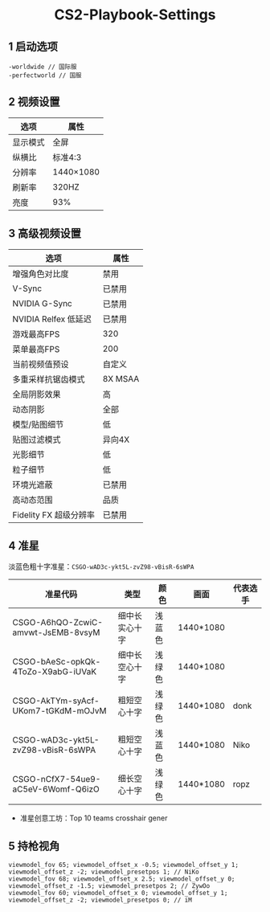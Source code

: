 <center><h1>CS2-Playbook-Settings</h1></center>

## 1 启动选项

```
-worldwide // 国际服
-perfectworld // 国服
```



## 2 视频设置

| 选项     | 属性      |
| -------- | --------- |
| 显示模式 | 全屏      |
| 纵横比   | 标准4:3   |
| 分辨率   | 1440×1080 |
| 刷新率   | 320HZ     |
| 亮度     | 93%       |



## 3 高级视频设置

| 选项                   | 属性    |
| ---------------------- | ------- |
| 增强角色对比度         | 禁用    |
| V-Sync                 | 已禁用  |
| NVIDIA G-Sync          | 已禁用  |
| NVIDIA Relfex 低延迟   | 已禁用  |
| 游戏最高FPS            | 320     |
| 菜单最高FPS            | 200     |
| 当前视频值预设         | 自定义  |
| 多重采样抗锯齿模式     | 8X MSAA |
| 全局阴影效果           | 高      |
| 动态阴影               | 全部    |
| 模型/贴图细节          | 低      |
| 贴图过滤模式           | 异向4X  |
| 光影细节               | 低      |
| 粒子细节               | 低      |
| 环境光遮蔽             | 已禁用  |
| 高动态范围             | 品质    |
| Fidelity FX 超级分辨率 | 已禁用  |



## 4 准星

淡蓝色粗十字准星：`CSGO-wAD3c-ykt5L-zvZ98-vBisR-6sWPA`

| 准星代码                           | 类型           | 颜色   | 画面      | 代表选手 |
| ---------------------------------- | -------------- | ------ | --------- | -------- |
| CSGO-A6hQO-ZcwiC-amvwt-JsEMB-8vsyM | 细中长实心十字 | 浅蓝色 | 1440*1080 |          |
| CSGO-bAeSc-opkQk-4ToZo-X9abG-iUVaK | 细中长空心十字 | 浅绿色 | 1440*1080 |          |
| CSGO-AkTYm-syAcf-UKom7-tGKdM-mOJvM | 粗短空心十字   | 浅绿色 | 1440*1080 | donk     |
| CSGO-wAD3c-ykt5L-zvZ98-vBisR-6sWPA | 粗短空心十字   | 浅蓝色 | 1440*1080 | Niko     |
| CSGO-nCfX7-54ue9-aC5eV-6Womf-Q6izO | 细长空心十字   | 浅绿色 | 1440*1080 | ropz     |

- 准星创意工坊：Top 10 teams crosshair gener



## 5 持枪视角

```
viewmodel_fov 65; viewmodel_offset_x -0.5; viewmodel_offset_y 1; viewmodel_offset_z -2; viewmodel_presetpos 1; // NiKo
viewmodel_fov 68; viewmodel_offset_x 2.5; viewmodel_offset_y 0; viewmodel_offset_z -1.5; viewmodel_presetpos 2; // ZywOo
viewmodel_fov 60; viewmodel_offset_x 0; viewmodel_offset_y 1; viewmodel_offset_z -2; viewmodel_presetpos 0; // iM
```



